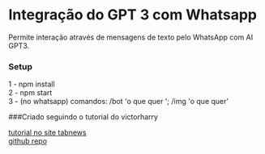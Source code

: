 # Integração do GPT 3 com Whatsapp

Permite interação através de mensagens de texto pelo WhatsApp com AI GPT3.
### Setup

1 - npm install
<br>
2 - npm start
<br>
3 - (no whatsapp) comandos: /bot 'o que quer '; /img 'o que quer'

###Criado seguindo o tutorial do victorharry

[tutorial no site tabnews](https://www.tabnews.com.br/victorharry/guia-completo-de-como-integrar-o-chat-gpt-com-whatsapp)
<br>
[github repo](https://github.com/victorharry/zap-gpt)
